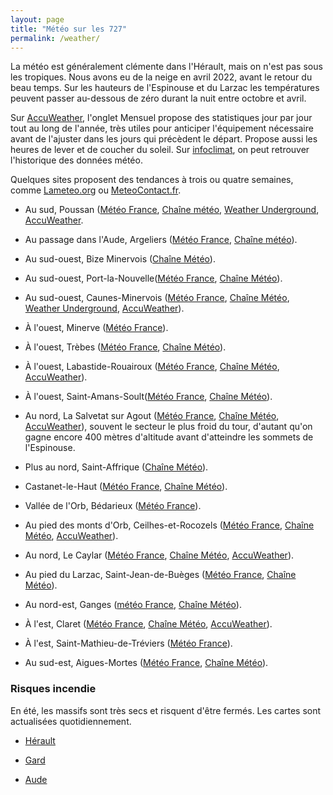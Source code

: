 ```yaml
---
layout: page
title: "Météo sur les 727"
permalink: /weather/
---
```


La météo est généralement clémente dans l'Hérault, mais on n'est pas sous les tropiques. Nous avons eu de la neige en avril 2022, avant le retour du beau temps. Sur les hauteurs de l'Espinouse et du Larzac les températures peuvent passer au-dessous de zéro durant la nuit entre octobre et avril.

Sur [AccuWeather](https://www.accuweather.com/), l'onglet Mensuel propose des statistiques jour par jour tout au long de l'année, très utiles pour anticiper l'équipement nécessaire avant de l'ajuster dans les jours qui précèdent le départ. Propose aussi les heures de lever et de coucher du soleil. Sur [infoclimat](https://www.infoclimat.fr/climatologie-mensuelle/07641/septembre/2023/sete.html), on peut retrouver l'historique des données météo.

Quelques sites proposent des tendances à trois ou quatre semaines, comme [Lameteo.org](https://www.lameteo.org/index.php/dans-trois-et-quatre-semaines) ou [MeteoContact.fr](https://www.meteocontact.fr/previsions/france/tendance-3-semaines).

* Au sud, Poussan ([Météo France](https://meteofrance.com/previsions-meteo-france/poussan/34560), [Chaîne météo](https://www.lachainemeteo.com/meteo-france/ville-215697/previsions-meteo-poussan-aujourdhui), [Weather Underground](https://www.wunderground.com/forecast/fr/poussan), [AccuWeather](https://www.accuweather.com/fr/fr/poussan/159282/daily-weather-forecast/159282).

* Au passage dans l'Aude, Argeliers ([Météo France](https://meteofrance.com/previsions-meteo-france/argeliers/11120), [Chaîne météo](https://www.lachainemeteo.com/meteo-france/ville-308649/previsions-meteo-argeliers-samedi-prochain)).

* Au sud-ouest, Bize Minervois ([Chaîne Météo](https://www.lachainemeteo.com/meteo-france/ville-308676/)).

* Au sud-ouest, Port-la-Nouvelle([Météo France](https://meteofrance.com/previsions-meteo-france/port-la-nouvelle/11210), [Chaîne Météo](https://www.lachainemeteo.com/meteo-france/ville-216797/previsions-meteo-port-la-nouvelle-aujourdhui)).

* Au sud-ouest, Caunes-Minervois ([Météo France](https://meteofrance.com/previsions-meteo-france/caunes-minervois/11160), [Chaîne Météo](https://www.lachainemeteo.com/meteo-france/ville-308705/previsions-meteo-caunes-minervois-aujourdhui), [Weather Underground](https://www.wunderground.com/weather/fr/caunes-minervois), [AccuWeather](https://www.accuweather.com/fr/fr/caunes-minervois/139456/daily-weather-forecast/139456)).

* À l'ouest, Minerve ([Météo France](https://meteofrance.com/previsions-meteo-france/minerve/34210)).

* À l'ouest, Trèbes ([Météo France](https://meteofrance.com/previsions-meteo-france/trebes/11800), [Chaîne Météo](https://www.lachainemeteo.com/meteo-france/ville-215041/previsions-meteo-trebes-aujourdhui)).

* À l'ouest, Labastide-Rouairoux ([Météo France](https://meteofrance.com/previsions-meteo-france/labastide-rouairoux/81270), [Chaîne Météo](https://www.lachainemeteo.com/meteo-france/ville-216248/previsions-meteo-labastide-rouairoux-aujourdhui), [AccuWeather](https://www.accuweather.com/fr/fr/labastide-rouairoux/1-149973_3_al/weather-forecast/1-149973_3_al)).

* À l'ouest, Saint-Amans-Soult([Météo France](https://meteofrance.com/previsions-meteo-france/saint-amans-soult/81240), [Chaîne Météo](https://www.lachainemeteo.com/meteo-france/ville-309175/previsions-meteo-saint-amans-soult-aujourdhui)).

* Au nord, La Salvetat sur Agout ([Météo France](https://meteofrance.com/previsions-meteo-france/la-salvetat-sur-agout/34330), [Chaîne Météo](https://www.lachainemeteo.com/meteo-france/ville-285052/previsions-meteo-la-salvetat-sur-agout-aujourdhui), [AccuWeather](https://www.accuweather.com/fr/fr/la-salvetat-sur-agout/149317/weather-forecast/149317)), souvent le secteur le plus froid du tour, d'autant qu'on gagne encore 400 mètres d'altitude avant d'atteindre les sommets de l'Espinouse.

* Plus au nord, Saint-Affrique ([Chaîne Météo](https://www.lachainemeteo.com/meteo-france/ville-214480/previsions-meteo-saint-affrique-samedi-prochain)).

* Castanet-le-Haut ([Météo France](https://meteofrance.com/previsions-meteo-france/castanet-le-haut/34610), [Chaîne Météo](https://www.lachainemeteo.com/meteo-france/ville-853281/previsions-meteo-castanet-le-haut-aujourdhui)).

* Vallée de l'Orb, Bédarieux ([Météo France](https://meteofrance.com/previsions-meteo-france/bedarieux/34600)).

* Au pied des monts d'Orb, Ceilhes-et-Rocozels ([Météo France](https://meteofrance.com/previsions-meteo-france/ceilhes-et-rocozels/34260), [Chaîne Météo](https://www.lachainemeteo.com/meteo-france/ville-285007/previsions-meteo-ceilhes-et-rocozels-aujourdhui), [AccuWeather](https://www.accuweather.com/fr/fr/ceilhes-et-rocozels/139478/weather-forecast/139478)).

* Au nord, Le Caylar ([Météo France](https://meteofrance.com/previsions-meteo-france/le-caylar/34520), [Chaîne Météo](https://www.lachainemeteo.com/meteo-france/ville-285055/previsions-meteo-le-caylar-aujourdhui), [AccuWeather](https://www.accuweather.com/fr/fr/le-caylar/1-149385_3_al/weather-forecast/1-149385_3_al)).

* Au pied du Larzac, Saint-Jean-de-Buèges ([Météo France](https://meteofrance.com/previsions-meteo-france/saint-jean-de-bueges/34380), [Chaîne Météo](https://www.lachainemeteo.com/meteo-france/ville-285158/previsions-meteo-saint-jean-de-bueges-aujourdhui)).

* Au nord-est, Ganges ([météo France](https://meteofrance.com/previsions-meteo-france/ganges/34190), [Chaîne Météo](https://www.lachainemeteo.com/meteo-france/ville-216507/previsions-meteo-ganges-aujourdhui)).

* À l'est, Claret ([Météo France](https://meteofrance.com/previsions-meteo-france/claret/34270), [Chaîne Météo](https://www.lachainemeteo.com/meteo-france/ville-285017/previsions-meteo-claret-aujourdhui), [AccuWeather](https://www.accuweather.com/fr/fr/claret/139508/weather-forecast/139508)).

* À l'est, Saint-Mathieu-de-Tréviers ([Météo France](https://meteofrance.com/previsions-meteo-france/saint-mathieu-de-treviers/34270)).

* Au sud-est, Aigues-Mortes ([Météo France](https://meteofrance.com/previsions-meteo-france/aigues-mortes/30220), [Chaîne Météo](https://www.lachainemeteo.com/meteo-france/ville-215703/previsions-meteo-aigues-mortes-mercredi)).

### Risques incendie

En été, les massifs sont très secs et risquent d'être fermés. Les cartes sont actualisées quotidiennement.

* [Hérault](https://www.risque-prevention-incendie.fr/herault/)

* [Gard](https://www.risque-prevention-incendie.fr/gard/)

* [Aude](https://www.risque-prevention-incendie.fr/aude/)

